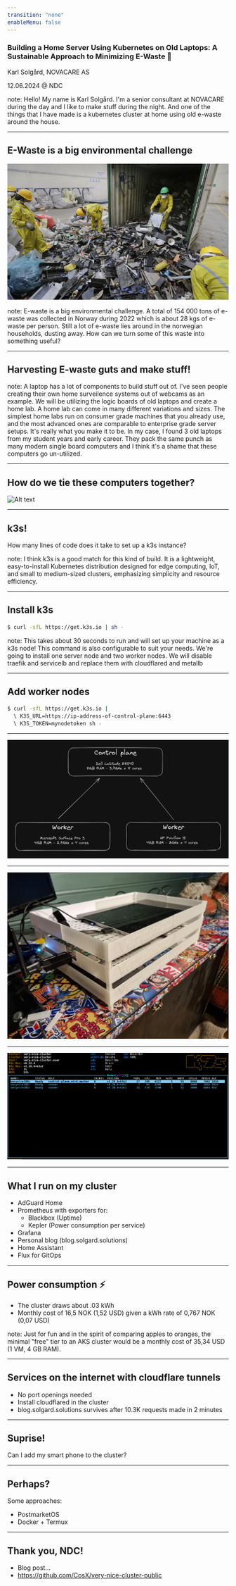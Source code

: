 ```yaml
---
transition: "none"
enableMenu: false
---
```


### Building a Home Server Using Kubernetes on Old Laptops: A Sustainable Approach to Minimizing E-Waste 🚀

Karl Solgård, NOVACARE AS

12.06.2024 @ NDC

note: Hello! My name is Karl Solgård. I'm a senior consultant at NOVACARE during the day and I like to make stuff during the night. And one of the things that I have made is a kubernetes cluster at home using old e-waste around the house. 

---

## E-Waste is a big environmental challenge

<img src="81176701.jpg"/>

note: E-waste is a big environmental challenge. A total of 154 000 tons of e-waste was collected in Norway during 2022 which is about 28 kgs of e-waste per person. Still a lot of e-waste lies around in the norwegian households, dusting away. How can we turn some of this waste into something useful?

---

## Harvesting E-waste guts and make stuff!

note: A laptop has a lot of components to build stuff out of. I've seen people creating their own home surveilence systems out of webcams as an example. We will be utilizing the logic boards of old laptops and create a home lab. A home lab can come in many different variations and sizes. The simplest home labs run on consumer grade machines that you already use, and the most advanced ones are comparable to enterprise grade server setups. It's really what you make it to be. In my case, I found 3 old laptops from my student years and early career. They pack the same punch as many modern single board computers and I think it's a shame that these computers go un-utilized.

---

## How do we tie these computers together?

![Alt text](20240213_082927.jpg)

---

## k3s!

How many lines of code does it take to set up a k3s instance?

note: I think k3s is a good match for this kind of build. It is a lightweight, easy-to-install Kubernetes distribution designed for edge computing, IoT, and small to medium-sized clusters, emphasizing simplicity and resource efficiency.

---

## Install k3s
```bash
$ curl -sfL https://get.k3s.io | sh - 
```

note: This takes about 30 seconds to run and will set up your machine as a k3s node! This command is also configurable to suit your needs. We're going to install one server node and two worker nodes. We will disable traefik and servicelb and replace them with cloudflared and metallb

---

## Add worker nodes

```bash
$ curl -sfL https://get.k3s.io | 
  \ K3S_URL=https://ip-address-of-control-plane:6443 
  \ K3S_TOKEN=mynodetoken sh -
```

---

![Alt text](image.png)

---

![Alt text](20240310_203712.jpg)

---

![Alt text](image-1.png)

---

## What I run on my cluster
- AdGuard Home
- Prometheus with exporters for:
  - Blackbox (Uptime)
  - Kepler (Power consumption per service)
- Grafana
- Personal blog (blog.solgard.solutions)
- Home Assistant
- Flux for GitOps

---

## Power consumption ⚡
- The cluster draws about .03 kWh
- Monthly cost of 16,5 NOK (1,52 USD) given a kWh rate of 0,767 NOK (0,07 USD)

note: Just for fun and in the spirit of comparing apples to oranges, the minimal "free" tier to an AKS cluster would be a monthly cost of 35,34 USD (1 VM, 4 GB RAM).

---

## Services on the internet with cloudflare tunnels
- No port openings needed
- Install cloudflared in the cluster
- blog.solgard.solutions survives after 10.3K requests made in 2 minutes

---

## Suprise!
Can I add my smart phone to the cluster?

---

## Perhaps?
Some approaches:
- PostmarketOS
- Docker + Termux

---

## Thank you, NDC!

- Blog post...
- https://github.com/CosX/very-nice-cluster-public
